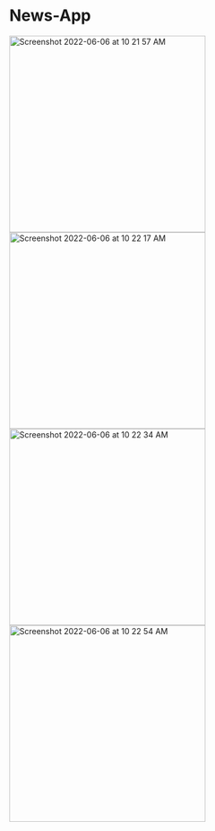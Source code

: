 # News-App

<img width="350" alt="Screenshot 2022-06-06 at 10 21 57 AM" src="https://user-images.githubusercontent.com/73153087/172097103-064f008c-5b4f-4ec1-895e-cc8c50d8d408.png"><img width="350" alt="Screenshot 2022-06-06 at 10 22 17 AM" src="https://user-images.githubusercontent.com/73153087/172097113-84bfc4be-bb47-4703-a5b4-4f4f702d1338.png">           <img width="350" alt="Screenshot 2022-06-06 at 10 22 34 AM" src="https://user-images.githubusercontent.com/73153087/172097117-a6a0a77b-561a-4e6d-9256-a5fd4fbd441f.png"><img width="350" alt="Screenshot 2022-06-06 at 10 22 54 AM" src="https://user-images.githubusercontent.com/73153087/172097122-9015a195-6558-442a-972c-6daf580e3e26.png">

